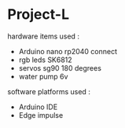 # Project-L

hardware items used :
- Arduino nano rp2040 connect
- rgb leds SK6812 
- servos sg90 180 degrees
- water pump 6v

software platforms used :
- Arduino IDE
- Edge impulse


